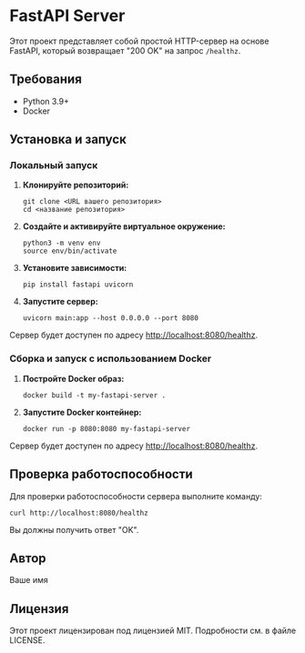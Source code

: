 <!DOCTYPE html>
<html lang="ru">
<head>
    <meta charset="UTF-8">
    <meta name="viewport" content="width=device-width, initial-scale=1.0">
    <title>FastAPI Server</title>
</head>
<body>

<h1>FastAPI Server</h1>

<p>Этот проект представляет собой простой HTTP-сервер на основе FastAPI, который возвращает "200 OK" на запрос <code>/healthz</code>.</p>

<h2>Требования</h2>
<ul>
    <li>Python 3.9+</li>
    <li>Docker</li>
</ul>

<h2>Установка и запуск</h2>

<h3>Локальный запуск</h3>
<ol>
    <li><strong>Клонируйте репозиторий:</strong>
        <pre><code>git clone &lt;URL вашего репозитория&gt;
cd &lt;название репозитория&gt;</code></pre>
    </li>
    <li><strong>Создайте и активируйте виртуальное окружение:</strong>
        <pre><code>python3 -m venv env
source env/bin/activate</code></pre>
    </li>
    <li><strong>Установите зависимости:</strong>
        <pre><code>pip install fastapi uvicorn</code></pre>
    </li>
    <li><strong>Запустите сервер:</strong>
        <pre><code>uvicorn main:app --host 0.0.0.0 --port 8080</code></pre>
    </li>
</ol>
<p>Сервер будет доступен по адресу <a href="http://localhost:8080/healthz">http://localhost:8080/healthz</a>.</p>

<h3>Сборка и запуск с использованием Docker</h3>
<ol>
    <li><strong>Постройте Docker образ:</strong>
        <pre><code>docker build -t my-fastapi-server .</code></pre>
    </li>
    <li><strong>Запустите Docker контейнер:</strong>
        <pre><code>docker run -p 8080:8080 my-fastapi-server</code></pre>
    </li>
</ol>
<p>Сервер будет доступен по адресу <a href="http://localhost:8080/healthz">http://localhost:8080/healthz</a>.</p>

<h2>Проверка работоспособности</h2>
<p>Для проверки работоспособности сервера выполните команду:</p>
<pre><code>curl http://localhost:8080/healthz</code></pre>
<p>Вы должны получить ответ "OK".</p>

<h2>Автор</h2>
<p>Ваше имя</p>

<h2>Лицензия</h2>
<p>Этот проект лицензирован под лицензией MIT. Подробности см. в файле LICENSE.</p>

</body>
</html>
